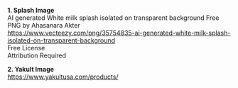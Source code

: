 **1. Splash Image**  \
AI generated White milk splash isolated on transparent background Free PNG by Ahasanara Akter \
https://www.vecteezy.com/png/35754835-ai-generated-white-milk-splash-isolated-on-transparent-background \
Free License \
Attribution Required 

**2. Yakult Image** \
https://www.yakultusa.com/products/
